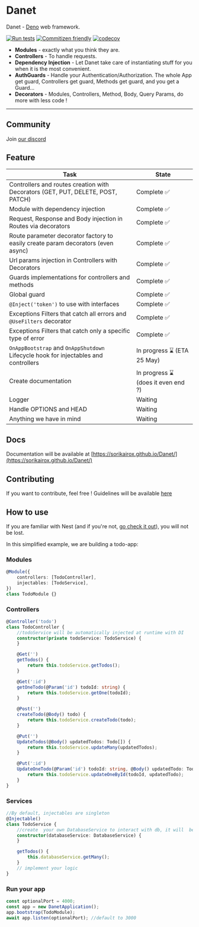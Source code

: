 # Danet

Danet - [Deno](https://github.com/denoland) web framework.

[![Run tests](https://github.com/Sorikairox/Danet/actions/workflows/run-tests.yml/badge.svg)](https://github.com/Sorikairox/Danet/actions/workflows/run-tests.yml)
[![Commitizen friendly](https://img.shields.io/badge/commitizen-friendly-brightgreen.svg)](http://commitizen.github.io/cz-cli/)
[![codecov](https://codecov.io/gh/Sorikairox/Danet/branch/main/graph/badge.svg?token=R6WXVC669Z)](https://codecov.io/gh/Sorikairox/Danet)

- **Modules** - exactly what you think they are.
- **Controllers** - To handle requests.
- **Dependency Injection** - Let Danet take care of instantiating stuff for you
  when it is the most convenient.
- **AuthGuards** - Handle your Authentication/Authorization. The whole App get
  guard, Controllers get guard, Methods get guard, and you get a Guard...
- **Decorators** - Modules, Controllers, Method, Body, Query Params, do more
  with less code !

---

## Community

Join [our discord](https://discord.gg/Q7ZHuDPgjA)

## Feature

| Task                                                                                | State                              |
| ----------------------------------------------------------------------------------- | ---------------------------------- |
| Controllers and routes creation with Decorators (GET, PUT, DELETE, POST, PATCH)     | Complete ✅                         |
| Module with dependency injection                                                    | Complete ✅                         |
| Request, Response and Body injection in Routes via decorators                       | Complete ✅                         |
| Route parameter decorator factory to easily create param decorators (even async)    | Complete ✅                         |
| Url params injection in Controllers with Decorators                                 | Complete ✅                         |
| Guards implementations for controllers and methods                                  | Complete ✅                         |
| Global guard                                                                        | Complete ✅                         |
| `@Inject('token')` to use with interfaces                                           | Complete ✅                         |
| Exceptions Filters that catch all errors and `@UseFilters` decorator                | Complete ✅                         |
| Exceptions Filters that catch only a specific type of error                         | Complete ✅                         |
| `OnAppBootstrap` and `OnAppShutdown` Lifecycle hook for injectables and controllers | In progress ⌛ (ETA 25 May)         |
| Create documentation                                                                | In progress ⌛ (does it even end ?) |
| Logger                                                                              | Waiting                            |
| Handle OPTIONS and HEAD                                                             | Waiting                            |
| Anything we have in mind                                                            | Waiting                            |

## Docs

Documentation will be available at
[https://sorikairox.github.io/Danet/](https://sorikairox.github.io/Danet/)

## Contributing

If you want to contribute, feel free ! Guidelines will be available
[here](https://github.com/Sorikairox/Danet/blob/main/CONTRIBUTING.md)

## How to use

If you are familiar with Nest (and if you're not,
[go check it out](https://nestjs.com/)), you will not be lost.

In this simplified example, we are building a todo-app:

### Modules

```ts
@Module({
	controllers: [TodoController],
	injectables: [TodoService],
})
class TodoModule {}
```

### Controllers

```ts
@Controller('todo')
class TodoController {
	//todoService will be automatically injected at runtime with DI
	constructor(private todoService: TodoService) {
	}

	@Get('')
	getTodos() {
		return this.todoService.getTodos();
	}

	@Get(':id')
	getOneTodo(@Param('id') todoId: string) {
		return this.todoService.getOne(todoId);
	}

	@Post('')
	createTodo(@Body() todo) {
		return this.todoService.createTodo(todo);
	}

	@Put('')
	UpdateTodos(@Body() updatedTodos: Todo[]) {
		return this.todoService.updateMany(updatedTodos);
	}

	@Put(':id')
	UpdateOneTodo(@Param('id') todoId: string, @Body() updatedTodo: Todo) {
		return this.todoService.updateOneById(todoId, updatedTodo);
	}
}
```

### Services

```ts
//By default, injectables are singleton
@Injectable()
class TodoService {
	//create  your own DatabaseService to interact with db, it will  be injected
	constructor(databaseService: DatabaseService) {
	}

	getTodos() {
		this.databaseService.getMany();
	}
	// implement your logic
}
```

### Run your app

```ts
const optionalPort = 4000;
const app = new DanetApplication();
app.bootstrap(TodoModule);
await app.listen(optionalPort); //default to 3000
```
